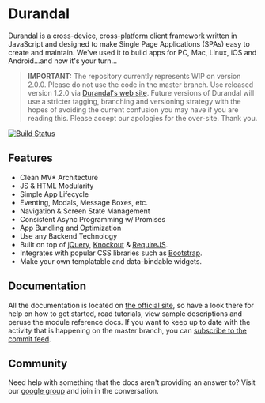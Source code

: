 # Durandal

Durandal is a cross-device, cross-platform client framework written in JavaScript and designed to make Single Page Applications (SPAs) easy to create and maintain. We've used it to build apps for PC, Mac, Linux, iOS and Android...and now it's your turn...

> **IMPORTANT:** The repository currently represents WIP on version 2.0.0. Please do not use the code in the master branch. Use released version 1.2.0 via [Durandal's web site](http://durandaljs.com/pages/downloads/). Future versions of Durandal will use a stricter tagging, branching and versioning strategy with the hopes of avoiding the current confusion you may have if you are reading this. Please accept our apologies for the over-site. Thank you.

[![Build Status](https://travis-ci.org/BlueSpire/Durandal.png?branch=master)](https://travis-ci.org/BlueSpire/Durandal)

## Features

* Clean MV* Architecture
* JS & HTML Modularity
* Simple App Lifecycle
* Eventing, Modals, Message Boxes, etc.
* Navigation & Screen State Management
* Consistent Async Programming w/ Promises
* App Bundling and Optimization
* Use any Backend Technology
* Built on top of [jQuery](http://jquery.com/), [Knockout](http://knockoutjs.com/) & [RequireJS](http://requirejs.org/).
* Integrates with popular CSS libraries such as [Bootstrap](http://twitter.github.com/bootstrap/).
* Make your own templatable and data-bindable widgets.

## Documentation

All the documentation is located on [the official site](http://durandaljs.com/pages/docs), so have a look there for help on how to get started, read tutorials, view sample descriptions and peruse the module reference docs.
If you want to keep up to date with the activity that is happening on the master branch, you can [subscribe to the commit feed](https://github.com/BlueSpire/durandal/commits/master.atom).

## Community

Need help with something that the docs aren't providing an answer to? 
Visit our [google group](https://groups.google.com/forum/?fromgroups#!forum/durandaljs) and join in the conversation. 
